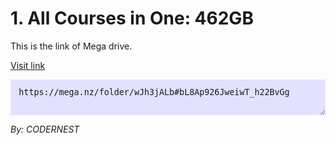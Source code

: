 <style>
   textarea{
        -moz-appearance: none;
        -webkit-appearance: none;
        -ms-appearance: none;
        appearance: none;
        background: rgba(212, 212, 255, 0.65);
        border: none;
        border-radius: 0;
        color: inherit;
        display: block;
        outline: 0;
        padding: 1em;
        text-decoration: none;
        width: 100%
    }
</style>


# 1. All Courses in One: 462GB
This is the link of Mega drive.

[Visit link](https://mega.nz/folder/wJh3jALb#bL8Ap926JweiwT_h22BvGg)
<textarea>
https://mega.nz/folder/wJh3jALb#bL8Ap926JweiwT_h22BvGg

</textarea>

*By: CODERNEST*
